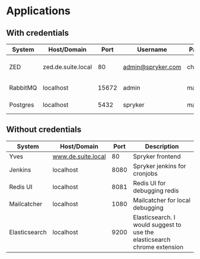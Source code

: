 # Applications

## With credentials

| System | Host/Domain | Port | Username | Password | Description |
|--------|-------------|------|----------|----------|-------------|
| ZED    | zed.de.suite.local | 80 | admin@spryker.com  | change123  | ZED backend credentials |
| RabbitMQ | localhost | 15672 | admin  | mate20mg | RabbitMQ API Admin |
| Postgres | localhost | 5432 | spryker  | mate20mg | Postgres credentials |


## Without credentials

| System | Host/Domain | Port | Description |
|--------|-------------|------|-------------|
| Yves   | www.de.suite.local | 80 | Spryker frontend |
| Jenkins | localhost | 8080 | Spryker jenkins for cronjobs |
| Redis UI | localhost | 8081 | Redis UI for debugging redis |
| Mailcatcher | localhost | 1080 | Mailcatcher for local debugging |
| Elasticsearch | localhost | 9200 | Elasticsearch. I would suggest to use the elasticsearch chrome extension |